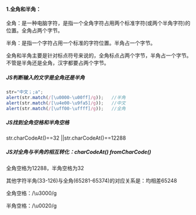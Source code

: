 #### 1.全角和半角：

全角：是一种电脑字符，是指一个全角字符占用两个标准字符(或两个半角字符)的位置。全角占两个字节。

半角：是指一个字符占用一个标准的字符位置。半角占一个字节。

全角和半角主要是针对标点符号来说的，全角标点占两个字节，半角占一个字节。不管是半角还是全角，汉字都要占两个字节。

##### JS判断输入的文字是全角还是半角

```js
str="中文；;a";
alert(str.match(/[\u0000-\u00ff]/g));   //半角 
alert(str.match(/[\u4e00-\u9fa5]/g));   //中文 
alert(str.match(/[\uff00-\uffff]/g));   //全角
```

##### JS找到全角空格和半角空格

str.charCodeAt()==32 ||str.charCodeAt()==12288

##### JS对全角与半角的相互转化：charCodeAt()  fromCharCode()

全角空格为12288，半角空格为32

其他字符半角(33-126)与全角(65281-65374)的对应关系是：均相差65248

全角空格：/\u3000/g    

半角空格：/\u0020/g